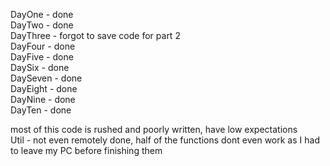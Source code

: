 DayOne - done<br>
DayTwo - done<br>
DayThree - forgot to save code for part 2<br>
DayFour - done<br>
DayFive - done<br>
DaySix - done<br>
DaySeven - done<br>
DayEight - done<br>
DayNine - done<br>
DayTen - done<br>

most of this code is rushed and poorly written, have low expectations<br>
Util - not even remotely done, half of the functions dont even work as I had to leave my PC before finishing them
